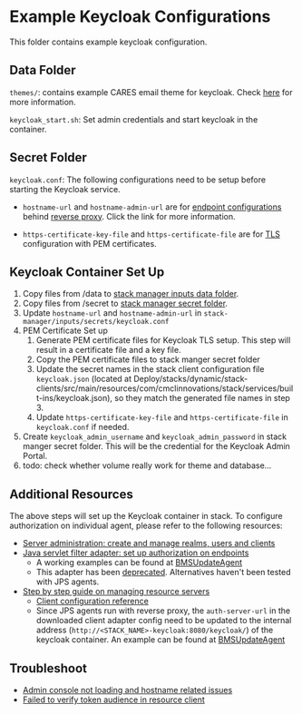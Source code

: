 # Example Keycloak Configurations
This folder contains example keycloak configuration.

## Data Folder
`themes/`: contains example CARES email theme for keycloak. Check [here](https://www.keycloak.org/docs/23.0.4/server_development/#_themes) for more information.

`keycloak_start.sh`: Set admin credentials and start keycloak in the container.

## Secret Folder
`keycloak.conf`: The following configurations need to be setup before starting the Keycloak service.

- `hostname-url` and `hostname-admin-url` are for [endpoint configurations](https://www.keycloak.org/server/hostname) behind [reverse proxy](https://www.keycloak.org/server/reverseproxy). Click the link for more information.

- `https-certificate-key-file` and `https-certificate-file` are for [TLS](https://www.keycloak.org/server/enabletls) configuration with PEM certificates.

## Keycloak Container Set Up
1. Copy files from /data to [stack manager inputs data folder](https://github.com/cambridge-cares/TheWorldAvatar/tree/main/Deploy/stacks/dynamic/stack-manager/inputs/data).
2. Copy files from /secret to [stack manager secret folder](https://github.com/cambridge-cares/TheWorldAvatar/tree/main/Deploy/stacks/dynamic/stack-manager/inputs/secrets).
3. Update `hostname-url` and `hostname-admin-url` in `stack-manager/inputs/secrets/keycloak.conf`
4. PEM Certificate Set up
   1. Generate PEM certificate files for Keycloak TLS setup. This step will result in a certificate file and a key file.
   2. Copy the PEM certificate files to stack manger secret folder
   3. Update the secret names in the stack client configuration file `keycloak.json` (located at Deploy/stacks/dynamic/stack-clients/src/main/resources/com/cmclinnovations/stack/services/built-ins/keycloak.json), so they match the generated file names in step 3.
   4. Update `https-certificate-key-file` and `https-certificate-file` in `keycloak.conf` if needed.
5. Create `keycloak_admin_username` and `keycloak_admin_password` in stack manger secret folder. This will be the credential for the Keycloak Admin Portal.
7. todo: check whether volume really work for theme and database...

## Additional Resources
The above steps will set up the Keycloak container in stack. To configure authorization on individual agent, please refer to the following resources:
- [Server administration: create and manage realms, users and clients](https://www.keycloak.org/docs/23.0.4/server_admin/)
- [Java servlet filter adapter: set up authorization on endpoints](https://www.keycloak.org/docs/latest/securing_apps/#_servlet_filter_adapter)
  - A working examples can be found at [BMSUpdateAgent](https://github.com/cambridge-cares/TheWorldAvatar/blob/main/Agents/BMSUpdateAgent/BMSUpdateAgent/src/main/webapp/WEB-INF/web.xml)
  - This adapter has been [deprecated](https://www.keycloak.org/2022/02/adapter-deprecation.html). Alternatives haven't been tested with JPS agents.
- [Step by step guide on managing resource servers](https://www.keycloak.org/docs/23.0.4/authorization_services/#_resource_server_overview)
  - [Client configuration reference](https://www.keycloak.org/docs/23.0.4/server_admin/#con-basic-settings_server_administration_guide)
  - Since JPS agents run with reverse proxy, the `auth-server-url` in the downloaded client adapter config need to be updated to the internal address (`http://<STACK_NAME>-keycloak:8080/keycloak/`) of the keycloak container. An example can be found at [BMSUpdateAgent](https://github.com/cambridge-cares/TheWorldAvatar/blob/main/Agents/BMSUpdateAgent/BMSUpdateAgent/src/main/webapp/WEB-INF/keycloak.json)

## Troubleshoot
- [Admin console not loading and hostname related issues](https://github.com/keycloak/keycloak/issues/14666)
- [Failed to verify token audience in resource client](https://www.keycloak.org/docs/latest/server_admin/#audience-support)
